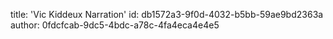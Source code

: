 title: 'Vic Kiddeux Narration'
id: db1572a3-9f0d-4032-b5bb-59ae9bd2363a
author: 0fdcfcab-9dc5-4bdc-a78c-4fa4eca4e4e5
